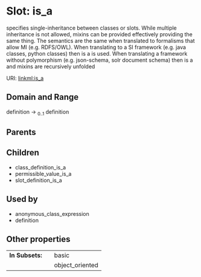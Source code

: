 
# Slot: is_a


specifies single-inheritance between classes or slots. While multiple inheritance is not allowed, mixins can be provided effectively providing the same thing. The semantics are the same when translated to formalisms that allow MI (e.g. RDFS/OWL). When translating to a SI framework (e.g. java classes, python classes) then is a is used. When translating a framework without polymorphism (e.g. json-schema, solr document schema) then is a and mixins are recursively unfolded

URI: [linkml:is_a](https://w3id.org/linkml/is_a)


## Domain and Range

definition &#8594;  <sub>0..1</sub> definition

## Parents


## Children

 *  class_definition_is_a
 *  permissible_value_is_a
 *  slot_definition_is_a

## Used by

 * anonymous_class_expression
 * definition

## Other properties

|  |  |  |
| --- | --- | --- |
| **In Subsets:** | | basic |
|  | | object_oriented |

